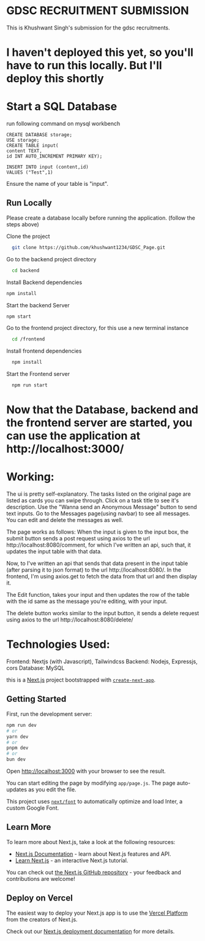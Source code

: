 
# GDSC RECRUITMENT SUBMISSION

This is Khushwant Singh's submission for the gdsc recruitments.

# I haven't deployed this yet, so you'll have to run this locally. But I'll deploy this shortly

# Start a SQL Database 
run following command on mysql workbench
```mysql workbench
CREATE DATABASE storage;
USE storage;
CREATE TABLE input(
content TEXT,
id INT AUTO_INCREMENT PRIMARY KEY);

INSERT INTO input (content,id)  
VALUES ("Test",1) 
```
Ensure the name of your table is "input".


## Run Locally
Please create a database locally before running the application. (follow the steps above)

Clone the project

```bash
  git clone https://github.com/khushwant1234/GDSC_Page.git
```
Go to the backend project directory
```bash
  cd backend
```
Install Backend dependencies

```bash
npm install
```
Start the backend Server
```bash
npm start
```

Go to the frontend project directory, for this use a new terminal instance

```bash
  cd /frontend
```

Install frontend dependencies

```bash
  npm install
```

Start the Frontend server

```bash
  npm run start
```

# Now that the Database, backend and the frontend server are started, you can use the application at http://localhost:3000/

# Working:
The ui is pretty self-explanatory. The tasks listed on the original page are listed as cards you can swipe through.
Click on a task title to see it's description.
Use the "Wanna send an Anonymous Message" button to send text inputs.
Go to the Messages page(using navbar) to see all messages. 
You can edit and delete the messages as well.


The page works as follows:
When the input is given to the input box, the submit button sends a post request using axios to the url http://localhost:8080/comment, for which I've written an api, such that, it updates the input table with that data.

Now, to I've written an api that sends that data present in the input table (after parsing it to json format) to the url http://localhost:8080/. In the frontend, I'm using axios.get to fetch the data from that url and then display it.

The Edit function, takes your input and then updates the row of the table with the id same as the message you're editing, with your input.

The delete button works similar to the input button, it sends a delete request using axios to the url http://localhost:8080/delete/

# Technologies Used:
Frontend: Nextjs (with Javascript), Tailwindcss
Backend: Nodejs, Expressjs, cors
Database: MySQL



this is a [Next.js](https://nextjs.org/) project bootstrapped with [`create-next-app`](https://github.com/vercel/next.js/tree/canary/packages/create-next-app).

## Getting Started

First, run the development server:

```bash
npm run dev
# or
yarn dev
# or
pnpm dev
# or
bun dev
```

Open [http://localhost:3000](http://localhost:3000) with your browser to see the result.

You can start editing the page by modifying `app/page.js`. The page auto-updates as you edit the file.

This project uses [`next/font`](https://nextjs.org/docs/basic-features/font-optimization) to automatically optimize and load Inter, a custom Google Font.

## Learn More

To learn more about Next.js, take a look at the following resources:

- [Next.js Documentation](https://nextjs.org/docs) - learn about Next.js features and API.
- [Learn Next.js](https://nextjs.org/learn) - an interactive Next.js tutorial.

You can check out [the Next.js GitHub repository](https://github.com/vercel/next.js/) - your feedback and contributions are welcome!

## Deploy on Vercel

The easiest way to deploy your Next.js app is to use the [Vercel Platform](https://vercel.com/new?utm_medium=default-template&filter=next.js&utm_source=create-next-app&utm_campaign=create-next-app-readme) from the creators of Next.js.

Check out our [Next.js deployment documentation](https://nextjs.org/docs/deployment) for more details.


